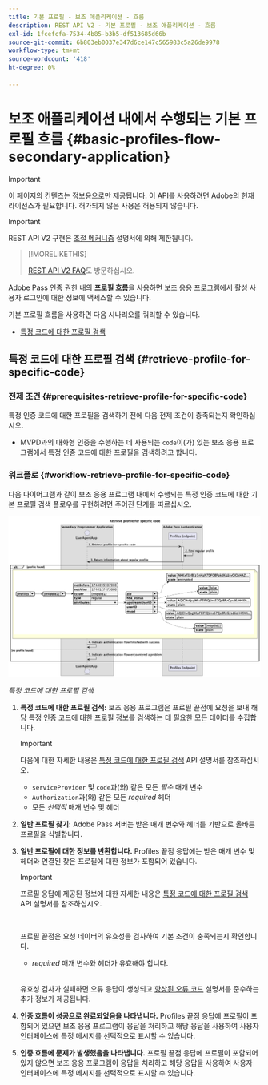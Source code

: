 ```yaml
---
title: 기본 프로필 - 보조 애플리케이션 - 흐름
description: REST API V2 - 기본 프로필 - 보조 애플리케이션 - 흐름
exl-id: 1fcefcfa-7534-4b85-b3b5-df513685d66b
source-git-commit: 6b803eb0037e347d6ce147c565983c5a26de9978
workflow-type: tm+mt
source-wordcount: '418'
ht-degree: 0%

---
```


# 보조 애플리케이션 내에서 수행되는 기본 프로필 흐름 {#basic-profiles-flow-secondary-application}

>[!IMPORTANT]
>
> 이 페이지의 컨텐츠는 정보용으로만 제공됩니다. 이 API를 사용하려면 Adobe의 현재 라이선스가 필요합니다. 허가되지 않은 사용은 허용되지 않습니다.

>[!IMPORTANT]
>
> REST API V2 구현은 [조절 메커니즘](/help/authentication/integration-guide-programmers/throttling-mechanism.md) 설명서에 의해 제한됩니다.

>[!MORELIKETHIS]
>
> [REST API V2 FAQ](/help/authentication/integration-guide-programmers/rest-apis/rest-api-v2/rest-api-v2-faqs.md#authentication-phase-faqs-general)도 방문하십시오.

Adobe Pass 인증 권한 내의 **프로필 흐름**&#x200B;을 사용하면 보조 응용 프로그램에서 활성 사용자 로그인에 대한 정보에 액세스할 수 있습니다.

기본 프로필 흐름을 사용하면 다음 시나리오를 쿼리할 수 있습니다.

* [특정 코드에 대한 프로필 검색](#retrieve-profile-for-specific-code)

## 특정 코드에 대한 프로필 검색 {#retrieve-profile-for-specific-code}

### 전제 조건 {#prerequisites-retrieve-profile-for-specific-code}

특정 인증 코드에 대한 프로필을 검색하기 전에 다음 전제 조건이 충족되는지 확인하십시오.

* MVPD과의 대화형 인증을 수행하는 데 사용되는 `code`이(가) 있는 보조 응용 프로그램에서 특정 인증 코드에 대한 프로필을 검색하려고 합니다.

### 워크플로 {#workflow-retrieve-profile-for-specific-code}

다음 다이어그램과 같이 보조 응용 프로그램 내에서 수행되는 특정 인증 코드에 대한 기본 프로필 검색 플로우를 구현하려면 주어진 단계를 따르십시오.

![특정 코드에 대한 프로필 검색](../../../../../assets/rest-api-v2/flows/basic-access-flows/rest-api-v2-retrieve-profile-within-secondary-application-for-specific-code.png)

*특정 코드에 대한 프로필 검색*

1. **특정 코드에 대한 프로필 검색:** 보조 응용 프로그램은 프로필 끝점에 요청을 보내 해당 특정 인증 코드에 대한 프로필 정보를 검색하는 데 필요한 모든 데이터를 수집합니다.

   >[!IMPORTANT]
   >
   > 다음에 대한 자세한 내용은 [특정 코드에 대한 프로필 검색](../../apis/profiles-apis/rest-api-v2-profiles-apis-retrieve-profile-for-specific-code.md) API 설명서를 참조하십시오.
   >
   > * `serviceProvider` 및 `code`과(와) 같은 모든 _필수_ 매개 변수
   > * `Authorization`과(와) 같은 모든 _required_ 헤더
   > * 모든 _선택적_ 매개 변수 및 헤더

1. **일반 프로필 찾기:** Adobe Pass 서버는 받은 매개 변수와 헤더를 기반으로 올바른 프로필을 식별합니다.

1. **일반 프로필에 대한 정보를 반환합니다.** Profiles 끝점 응답에는 받은 매개 변수 및 헤더와 연결된 찾은 프로필에 대한 정보가 포함되어 있습니다.

   >[!IMPORTANT]
   >
   > 프로필 응답에 제공된 정보에 대한 자세한 내용은 [특정 코드에 대한 프로필 검색](../../apis/profiles-apis/rest-api-v2-profiles-apis-retrieve-profile-for-specific-code.md) API 설명서를 참조하십시오.
   > 
   > <br/>
   > 
   > 프로필 끝점은 요청 데이터의 유효성을 검사하여 기본 조건이 충족되는지 확인합니다.
   >
   > * _required_ 매개 변수와 헤더가 유효해야 합니다.
   >
   > <br/>
   > 
   > 유효성 검사가 실패하면 오류 응답이 생성되고 [향상된 오류 코드](../../../../features-standard/error-reporting/enhanced-error-codes.md) 설명서를 준수하는 추가 정보가 제공됩니다.

1. **인증 흐름이 성공으로 완료되었음을 나타냅니다.** Profiles 끝점 응답에 프로필이 포함되어 있으면 보조 응용 프로그램이 응답을 처리하고 해당 응답을 사용하여 사용자 인터페이스에 특정 메시지를 선택적으로 표시할 수 있습니다.

1. **인증 흐름에 문제가 발생했음을 나타냅니다.** 프로필 끝점 응답에 프로필이 포함되어 있지 않으면 보조 응용 프로그램이 응답을 처리하고 해당 응답을 사용하여 사용자 인터페이스에 특정 메시지를 선택적으로 표시할 수 있습니다.
